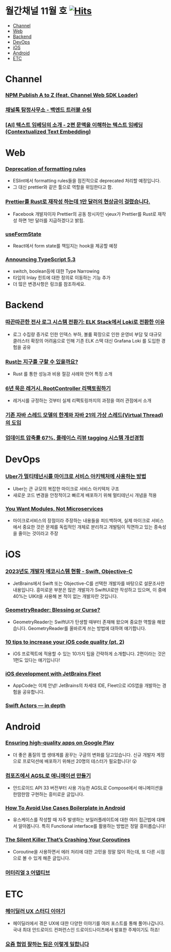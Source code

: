 # 월간채널 11월 호 [![Hits](https://hits.seeyoufarm.com/api/count/incr/badge.svg?url=https%3A%2F%2Fgithub.com%2Fchannel-io%2Fmonthly-channel%2Fblob%2Fmain%2Fissues%2F2023-11.md&count_bg=%2379C83D&title_bg=%23555555&icon=&icon_color=%23E7E7E7&title=hits&edge_flat=false)](https://hits.seeyoufarm.com)

- [Channel](#channel)
- [Web](#web)
- [Backend](#backend)
- [DevOps](#devops)
- [iOS](#ios)
- [Android](#android)
- [ETC](#etc)

# Channel
### [NPM Publish A to Z (feat. Channel Web SDK Loader)](https://channel.io/ko/blog/tech-frontend-npm-publish)
### [채널톡 탐정사무소 - 백엔드 트러블 슈팅](https://channel.io/ko/blog/tech-backend-be-detective-office)
### [[AI] 텍스트 임베딩의 소개 - 2편 문맥을 이해하는 텍스트 임베딩 (Contextualized Text Embedding)](https://channel.io/ko/blog/tech-ai-wordembedding2)


# Web
### [Deprecation of formatting rules](https://eslint.org/blog/2023/10/deprecating-formatting-rules/)
- ESlint에서 formatting rules들을 점진적으로 deprecated 처리할 예정입니다.
- 그 대신 prettier와 같은 툴으로 역할을 위임한다고 함.

### [Prettier를 Rust로 재작성 하는데 1만 달러의 현상금이 걸렸습니다.](https://news.hada.io/topic?id=11832)
- Facebook 개발자이자 Prettier의 공동 창시자인 vjeux가 Prettier를 Rust로 재작성 하면 1만 달러를 지급하겠다고 밝힘.

### [useFormState](https://react.dev/reference/react-dom/hooks/useFormState)
- React에서 form state를 책임지는 hook을 제공할 예정

### [Announcing TypeScript 5.3](https://devblogs.microsoft.com/typescript/announcing-typescript-5-3/)
- switch, boolean등에 대한 Type Narrowing
- 타입의 Inlay 힌트에 대한 정의로 이동하는 기능 추가
- 더 많은 변경사항은 링크를 참조하세요.

# Backend
### [따끈따끈한 전사 로그 시스템 전환기: ELK Stack에서 Loki로 전환한 이유](https://techblog.woowahan.com/14505/)
- 로그 수집량 증가로 인한 인덱스 부하, 볼륨 확장으로 인한 운영비 부담 및 대규모 클러스터 확장의 어려움으로 인해 기존 ELK 스택 대신 Grafana Loki 를 도입한 경험을 공유
### [Rust는 지구를 구할 수 있을까요?](https://www.youtube.com/watch?v=HToofktv-IU)
- Rust 를 통한 성능과 비용 절감 사례와 언어 특징 소개
### [6년 묵은 레거시, RootController 리팩토링하기](https://medium.com/29cm/6%EB%85%84-%EB%AC%B5%EC%9D%80-%EB%A0%88%EA%B1%B0%EC%8B%9C-rootcontroller-%EB%A6%AC%ED%8C%A9%ED%86%A0%EB%A7%81%ED%95%98%EA%B8%B0-424d4259f531)
- 레거시를 규정하는 것부터 실제 리팩토링까지의 과정을 여러 관점에서 소개
### [기존 자바 스레드 모델의 한계와 자바 21의 가상 스레드(Virtual Thread)의 도입](https://mangkyu.tistory.com/309)
### [업데이트 압축률 67%, 플레이스 리뷰 tagging 시스템 개선경험](https://medium.com/naver-place-dev/%EC%97%85%EB%8D%B0%EC%9D%B4%ED%8A%B8-%EC%95%95%EC%B6%95%EB%A5%A0-67-%ED%94%8C%EB%A0%88%EC%9D%B4%EC%8A%A4-%EB%A6%AC%EB%B7%B0-tagging-%EC%8B%9C%EC%8A%A4%ED%85%9C-%EA%B0%9C%EC%84%A0%EA%B2%BD%ED%97%98-51eea33d377d)

# DevOps
### [Uber가 멀티테넌시를 마이크로 서비스 아키텍처에 사용하는 방법](https://maily.so/saascenter/posts/28fa9746)
- Uber는 큰 규모의 복잡한 마이크로 서비스 아키텍처 구조
- 새로운 코드 변경을 안정적이고 빠르게 배포하기 위해 멀티테넌시 개념을 적용
### [You Want Modules, Not Microservices](https://blogs.newardassociates.com/blog/2023/you-want-modules-not-microservices.html)
- 마이크로서비스의 장점이라 주장하는 내용들을 피드백하며, 실제 마이크로 서비스에서 중요한 것은 문제를 독립적인 개체로 분리하고 개발팀이 직면하고 있는 종속성을 줄이는 것이라고 주장

# iOS
### [2023년도 개발자 에코시스템 현황 - Swift, Objective-C](https://www.jetbrains.com/ko-kr/lp/devecosystem-2023/swift-objc/)
- JetBrains에서 Swift 또는 Objective-C를 선택한 개발자를 바탕으로 설문조사한 내용입니다. 흥미로운 부분은 많은 개발자가 SwiftUI로만 작성하고 있으며, 이 중에 40%는 UIKit을 사용해 본 적이 없는 개발자란 것입니다.
### [GeometryReader: Blessing or Curse?](https://betterprogramming.pub/geometryreader-blessing-or-curse-1ebd2d5005ec)
- GeometryReader는 SwiftUI가 탄생할 때부터 존재해 왔으며 중요한 역할을 해왔습니다. GeometryReader를 올바르게 쓰는 방법에 대하여 얘기합니다.
### [10 tips to increase your iOS code quality (pt. 2)](https://blorenzop.medium.com/ios-tips-ee0e320e63da)
- iOS 프로젝트에 적용할 수 있는 10가지 팁을 간략하게 소개합니다. 2편이라는 것은 1편도 있다는 얘기입니다!
### [iOS development with JetBrains Fleet](https://medium.com/kodein-koders/ios-development-with-jetbrains-fleet-fa83e5b0be96)
- AppCode는 이제 안녕! JetBrains의 차세대 IDE, Fleet으로 iOS앱을 개발하는 경험을 공유합니다.
### [Swift Actors — in depth](https://medium.com/@valentinjahanmanesh/swift-actors-in-depth-19c8b3dbd85a)

# Android

### [Ensuring high-quality apps on Google Play](https://android-developers.googleblog.com/2023/11/ensuring-high-quality-apps-on-google-play.html?source=post_page-----18456a4ada03--------------------------------)

- 더 좋은 품질의 앱 생태계를 꿈꾸는 구글의 변화를 담고있습니다. 신규 개발자 계정으로 프로덕션에 배포하기 위해선 20명의 테스터가 필요합니다! 😮

### [컴포즈에서 AGSL로 애니메이션 만들기](https://medium.com/androiddevelopers/making-jellyfish-move-in-compose-animating-imagevectors-and-applying-agsl-rendereffects-3666596a8888)

- 안드로이드 API 33 버전부터 사용 가능한 AGSL로 Compose에서 애니메이션을 한땀한땀 구현하는 흥미로운 글입니다.

### [How To Avoid Use Cases Boilerplate in Android](https://betterprogramming.pub/how-to-avoid-use-cases-boilerplate-in-android-d0c9aa27ef27)

- 유스케이스를 작성할 때 자주 발생하는 보일러플레이트에 대한 여러 접근법에 대해서 알아봅니다. 특히 Functional interface를 활용하는 방법은 정말 흥미롭습니다!

### [The Silent Killer That’s Crashing Your Coroutines](https://betterprogramming.pub/the-silent-killer-thats-crashing-your-coroutines-9171d1e8f79b)

- Coroutine을 사용하면서 에러 처리에 대한 고민을 정말 많이 하는데, 또 다른 시점으로 볼 수 있게 해준 글입니다.

### [머터리얼 3 어댑티브](https://evowizz.dev/blog/first-look-m3-compose-adaptive)

# ETC
### [헤이딜러 UX 스터디 이야기](https://medium.com/prnd/헤이딜러의-ux-스터디-이야기-소개-16ec98d1e30f)
- 헤이딜러에서 겪은 UX에 대한 다양한 이야기를 여러 포스트를 통해 풀어나갑니다. 국내 최대 안드로이드 컨퍼런스인 드로이드나이츠에서 발표한 주제이기도 하죠!
### [요즘 협업 잘하는 팀은 이렇게 일합니다](https://techblog.woowahan.com/14671/)
